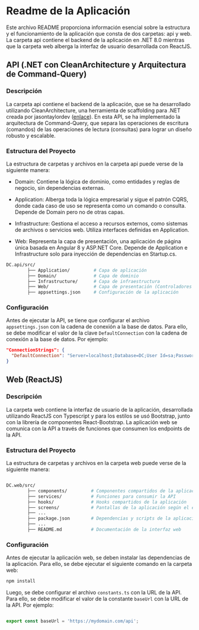 # Readme de la Aplicación
Este archivo README proporciona información esencial sobre la estructura y el funcionamiento de la aplicación que consta de dos carpetas: api y web. La carpeta api contiene el backend de la aplicación en .NET 8.0 mientras que la carpeta web alberga la interfaz de usuario desarrollada con ReactJS.

## API (.NET con CleanArchitecture y Arquitectura de Command-Query)
### Descripción
La carpeta api contiene el backend de la aplicación, que se ha desarrollado utilizando CleanArchitecture, una herramienta de scaffolding para .NET creada por jasontaylordev ([enlace](https://github.com/jasontaylordev/CleanArchitecture)). En esta API, se ha implementado la arquitectura de Command-Query, que separa las operaciones de escritura (comandos) de las operaciones de lectura (consultas) para lograr un diseño robusto y escalable.

### Estructura del Proyecto
La estructura de carpetas y archivos en la carpeta api puede verse de la siguiente manera:

- Domain: Contiene la lógica de dominio, como entidades y reglas de negocio, sin dependencias externas.

- Application: Alberga toda la lógica empresarial y sigue el patrón CQRS, donde cada caso de uso se representa como un comando o consulta. Depende de Domain pero no de otras capas.

- Infrastructure: Gestiona el acceso a recursos externos, como sistemas de archivos o servicios web. Utiliza interfaces definidas en Application.

- Web: Representa la capa de presentación, una aplicación de página única basada en Angular 8 y ASP.NET Core. Depende de Application e Infrastructure solo para inyección de dependencias en Startup.cs.


```bash
DC.api/src/
        ├── Application/         # Capa de aplicación
        ├── Domain/              # Capa de dominio
        ├── Infrastructure/      # Capa de infraestructura
        ├── Web/                 # Capa de presentación (Controladores API)
        ├── appsettings.json     # Configuración de la aplicación

```

### Configuración
Antes de ejecutar la API, se tiene que configurar el archivo `appsettings.json` con la cadena de conexión a la base de datos. Para ello, se debe modificar el valor de la clave `DefaultConnection` con la cadena de conexión a la base de datos. Por ejemplo:
  
```json
"ConnectionStrings": {
  "DefaultConnection": "Server=localhost;Database=DC;User Id=sa;Password=123456;"
}
```

## Web (ReactJS)
### Descripción
La carpeta web contiene la interfaz de usuario de la aplicación, desarrollada utilizando ReactJS con Typescript y para los estilos se usó Bootstrap, junto con la librería de componentes React-Bootstrap. La aplicación web se comunica con la API a través de funciones que consumen los endpoints de la API.

### Estructura del Proyecto
La estructura de carpetas y archivos en la carpeta web puede verse de la siguiente manera:

```bash

DC.web/src/
        ├── components/         # Componentes compartidos de la aplicación
        ├── services/           # Funciones para consumir la API
        ├── hooks/              # Hooks compartidos de la aplicación
        ├── screens/            # Pantallas de la aplicación según el enrutador (feature-based)
        ├── ...
        ├── package.json        # Dependencias y scripts de la aplicación
        ├── ...
        ├── README.md           # Documentación de la interfaz web

```
### Configuración

Antes de ejecutar la aplicación web, se deben instalar las dependencias de la aplicación. Para ello, se debe ejecutar el siguiente comando en la carpeta web:

```bash
npm install
```

Luego, se debe configurar el archivo `constants.ts` con la URL de la API. Para ello, se debe modificar el valor de la constante `baseUrl` con la URL de la API. Por ejemplo:

```typescript

export const baseUrl = 'https://mydomain.com/api';

```
